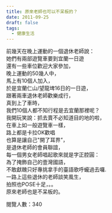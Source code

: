 ```yaml
---
title: 原來老師也可以不呆板的？
date: 2011-09-25
draft: false
tags:
  - 健康生活
---
```

前幾天在晚上運動的一個退休老師說：  
她們有兩部遊覽車要到宜蘭一日遊  
還有一些車位歡迎大家參加，  
晚上運動的50幾人中，  
馬上有10個人加入，  
於是宜蘭仁山/望龍埤16日的一日遊，  
跟著兩車退休老師歡樂成行，  
真到上了車時，  
我們10個人都不知行程是去宜蘭那裡呢？  
我開玩笑說：抓去賣不必知道目的地的啦，  
在車上如一般遊覽車一樣，  
路上都是卡拉OK歡唱  
也算是讓自己"開了耳界”，  
是退休老師的會員聯誼，  
每一個男女老師唱起歌來就是字正腔圓：  
為了掩飾自己的壹灣國語，  
不敢獻醜只好專挑拿手的臺語歌呼蠬過去囉.  
一路上這些退休的老師談笑風生，  
拍照也POSE十足，。。  
原來老師也是不呆板的。  

閱覽人數：340